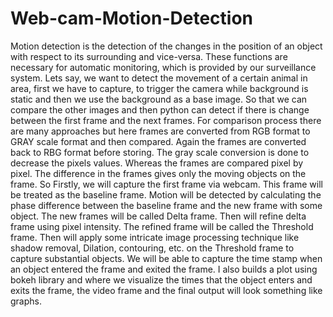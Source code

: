 # Web-cam-Motion-Detection
Motion detection is the detection of the changes in the position of an object with respect to its surrounding and vice-versa. These functions are necessary for automatic monitoring, which is provided by our surveillance system.  Lets say,  we want to detect the movement of a certain animal in area, first we have to capture, to trigger the camera while background is static and then we use the background as a base image. So that we can compare the other images and then python can detect if there is change between the first frame and the next frames. For comparison process there are many approaches but here frames are converted from RGB format to GRAY scale format and then compared. Again the frames are converted back to RBG format before storing. The gray scale conversion is done to decrease the pixels values. Whereas the frames are compared pixel by pixel. The difference in the frames gives only the moving objects on the frame.  So Firstly, we will capture the first frame via webcam. This frame will be treated as the baseline frame. Motion will be detected by calculating the phase difference between the baseline frame and the new frame with some object. The new frames will be called Delta frame. Then will refine delta frame using pixel intensity. The refined frame will be called the Threshold frame. Then will apply some intricate image processing technique like shadow removal, Dilation, contouring, etc. on the Threshold frame to capture substantial objects. We will be able to capture the time stamp when an object entered the frame and exited the frame. 
I also builds a plot using bokeh library and where we visualize the times that the object enters and exits the frame, the video frame and the final output will look something like graphs.
